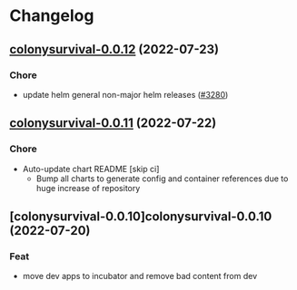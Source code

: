 # Changelog



## [colonysurvival-0.0.12](https://github.com/truecharts/apps/compare/colonysurvival-0.0.11...colonysurvival-0.0.12) (2022-07-23)

### Chore

- update helm general non-major helm releases ([#3280](https://github.com/truecharts/apps/issues/3280))




## [colonysurvival-0.0.11](https://github.com/truecharts/apps/compare/colonysurvival-0.0.10...colonysurvival-0.0.11) (2022-07-22)

### Chore

- Auto-update chart README [skip ci]
  - Bump all charts to generate config and container references due to huge increase of repository



## [colonysurvival-0.0.10]colonysurvival-0.0.10 (2022-07-20)

### Feat

- move dev apps to incubator and remove bad content from dev
